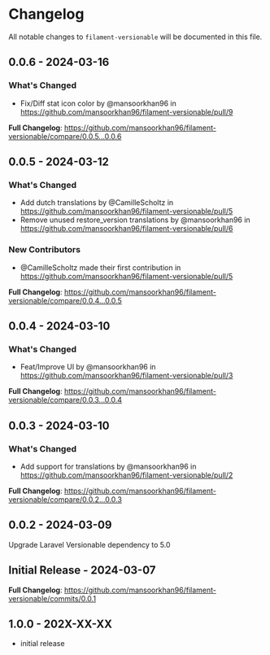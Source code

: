 # Changelog

All notable changes to `filament-versionable` will be documented in this file.

## 0.0.6 - 2024-03-16

### What's Changed

* Fix/Diff stat icon color by @mansoorkhan96 in https://github.com/mansoorkhan96/filament-versionable/pull/9

**Full Changelog**: https://github.com/mansoorkhan96/filament-versionable/compare/0.0.5...0.0.6

## 0.0.5 - 2024-03-12

### What's Changed

* Add dutch translations by @CamilleScholtz in https://github.com/mansoorkhan96/filament-versionable/pull/5
* Remove unused restore_version translations by @mansoorkhan96 in https://github.com/mansoorkhan96/filament-versionable/pull/6

### New Contributors

* @CamilleScholtz made their first contribution in https://github.com/mansoorkhan96/filament-versionable/pull/5

**Full Changelog**: https://github.com/mansoorkhan96/filament-versionable/compare/0.0.4...0.0.5

## 0.0.4 - 2024-03-10

### What's Changed

* Feat/Improve UI by @mansoorkhan96 in https://github.com/mansoorkhan96/filament-versionable/pull/3

**Full Changelog**: https://github.com/mansoorkhan96/filament-versionable/compare/0.0.3...0.0.4

## 0.0.3 - 2024-03-10

### What's Changed

* Add support for translations by @mansoorkhan96 in https://github.com/mansoorkhan96/filament-versionable/pull/2

**Full Changelog**: https://github.com/mansoorkhan96/filament-versionable/compare/0.0.2...0.0.3

## 0.0.2 - 2024-03-09

Upgrade Laravel Versionable dependency to 5.0

## Initial Release - 2024-03-07

**Full Changelog**: https://github.com/mansoorkhan96/filament-versionable/commits/0.0.1

## 1.0.0 - 202X-XX-XX

- initial release
